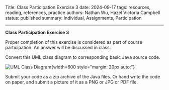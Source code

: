 Title: Class Participation Exercise 3
date: 2024-09-17
tags: resources, reading, references, practice
authors: Nathan Wu, Hazel Victoria Campbell
status: published
summary: Individual, Assignments, Participation

----

**Class Participation Exercise 3**

Proper completion of this exercise is considered as part of course participation. An answer will be discussed in class.

Convert this UML class diagram to corresponding basic Java source code.

![UML Class Diagram]({attach}../images/old_participation/part3img1.png){width=600 style="margin: 20px auto;"}

Submit your code as a zip archive of the Java files. Or hand write the code on paper, and submit a picture of it as a PNG or JPG or PDF file.


